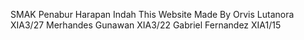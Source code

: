 SMAK Penabur Harapan Indah
This Website Made By
Orvis Lutanora XIA3/27
Merhandes Gunawan XIA3/22
Gabriel Fernandez XIA1/15
